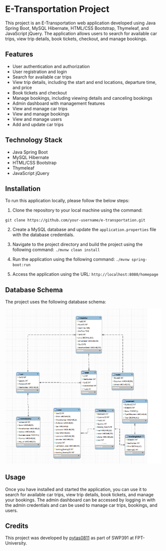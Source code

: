 # E-Transportation Project

This project is an E-Transportation web application developed using Java Spring Boot, MySQL Hibernate, HTML/CSS Bootstrap, Thymeleaf, and JavaScript jQuery. The application allows users to search for available car trips, view trip details, book tickets, checkout, and manage bookings.

## Features

- User authentication and authorization
- User registration and login
- Search for available car trips
- View trip details, including the start and end locations, departure time, and price
- Book tickets and checkout
- Manage bookings, including viewing details and canceling bookings
- Admin dashboard with management features
- View and manage car trips
- View and manage bookings
- View and manage users
- Add and update car trips

## Technology Stack

- Java Spring Boot
- MySQL Hibernate
- HTML/CSS Bootstrap
- Thymeleaf
- JavaScript jQuery

## Installation

To run this application locally, please follow the below steps:

1. Clone the repository to your local machine using the command:

`git clone https://github.com/your-username/e-transportation.git`

2. Create a MySQL database and update the `application.properties` file with the database credentials.

3. Navigate to the project directory and build the project using the following command: `./mvnw clean install`

4. Run the application using the following command: `./mvnw spring-boot:run`

5. Access the application using the URL:  `http://localhost:8080/homepage`
 
## Database Schema

The project uses the following database schema:

![Database Schema](/schema.png)
 
## Usage

Once you have installed and started the application, you can use it to search for available car trips, view trip details, book tickets, and manage your bookings. The admin dashboard can be accessed by logging in with the admin credentials and can be used to manage car trips, bookings, and users.

## Credits

This project was developed by [pytas0811](https://github.com/pytas0811) as part of SWP391 at FPT-University.


